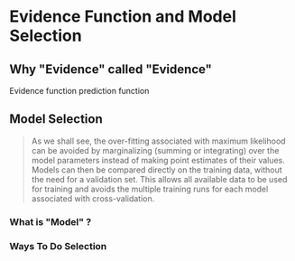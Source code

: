# Evidence Function and Model Selection

## Why "Evidence" called "Evidence"
Evidence function
prediction function

## Model Selection

> As we shall see, the over-fitting associated with maximum likelihood can be avoided by marginalizing (summing or integrating) over the model parameters instead of making point estimates of their values. Models can then be compared directly on the training data, without the need for a validation set. This allows all available data to be used for training and avoids the multiple training runs for each model associated with cross-validation.
 
### What is "Model" ?

### Ways To Do Selection
